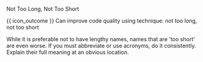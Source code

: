 <span id="title">Not Too Long, Not Too Short</span>

<span id="prereqs"></span>

<span id="outcomes">{{ icon_outcome }} Can improve code quality using technique: not too long, not too short </span>

<div id="body">

While it is preferable not to have lengthy names, names that are 'too short' are even worse.  If you must abbreviate or use acronyms, do it consistently. Explain their full meaning at an obvious location.

</div>

<div id="extras">
</div>